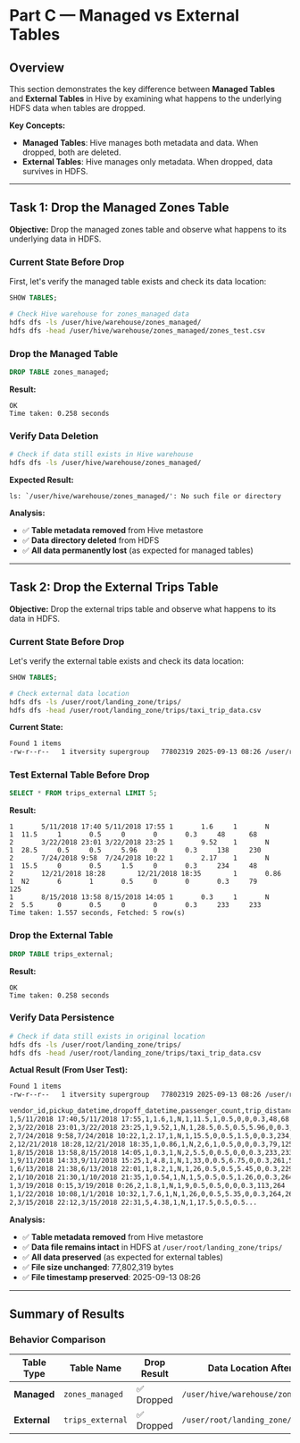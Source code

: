 # Part C — Managed vs External Tables

## Overview
This section demonstrates the key difference between **Managed Tables** and **External Tables** in Hive by examining what happens to the underlying HDFS data when tables are dropped.

**Key Concepts:**
- **Managed Tables**: Hive manages both metadata and data. When dropped, both are deleted.
- **External Tables**: Hive manages only metadata. When dropped, data survives in HDFS.

---

## Task 1: Drop the Managed Zones Table

**Objective:** Drop the managed zones table and observe what happens to its underlying data in HDFS.

### Current State Before Drop
First, let's verify the managed table exists and check its data location:

```sql
SHOW TABLES;
```

```bash
# Check Hive warehouse for zones_managed data
hdfs dfs -ls /user/hive/warehouse/zones_managed/
hdfs dfs -head /user/hive/warehouse/zones_managed/zones_test.csv
```

### Drop the Managed Table

```sql
DROP TABLE zones_managed;
```

**Result:**
```
OK
Time taken: 0.258 seconds
```

### Verify Data Deletion

```bash
# Check if data still exists in Hive warehouse
hdfs dfs -ls /user/hive/warehouse/zones_managed/
```

**Expected Result:**
```
ls: `/user/hive/warehouse/zones_managed/': No such file or directory
```

**Analysis:**
- ✅ **Table metadata removed** from Hive metastore
- ✅ **Data directory deleted** from HDFS
- ✅ **All data permanently lost** (as expected for managed tables)

---

## Task 2: Drop the External Trips Table

**Objective:** Drop the external trips table and observe what happens to its data in HDFS.

### Current State Before Drop
Let's verify the external table exists and check its data location:

```sql
SHOW TABLES;
```

```bash
# Check external data location
hdfs dfs -ls /user/root/landing_zone/trips/
hdfs dfs -head /user/root/landing_zone/trips/taxi_trip_data.csv
```

**Current State:**
```bash
Found 1 items
-rw-r--r--   1 itversity supergroup   77802319 2025-09-13 08:26 /user/root/landing_zone/trips/taxi_trip_data.csv
```

### Test External Table Before Drop

```sql
SELECT * FROM trips_external LIMIT 5;
```

**Result:**
```
1       5/11/2018 17:40 5/11/2018 17:55 1       1.6     1       N       1  11.5     1       0.5     0       0       0.3     48      68
2       3/22/2018 23:01 3/22/2018 23:25 1       9.52    1       N       1  28.5     0.5     0.5     5.96    0       0.3     138     230
2       7/24/2018 9:58  7/24/2018 10:22 1       2.17    1       N       1  15.5     0       0.5     1.5     0       0.3     234     48
2       12/21/2018 18:28        12/21/2018 18:35        1       0.86    1  N2       6       1       0.5     0       0       0.3     79      125
1       8/15/2018 13:58 8/15/2018 14:05 1       0.3     1       N       2  5.5      0       0.5     0       0       0.3     233     233
Time taken: 1.557 seconds, Fetched: 5 row(s)
```

### Drop the External Table

```sql
DROP TABLE trips_external;
```

**Result:**
```
OK
Time taken: 0.258 seconds
```

### Verify Data Persistence

```bash
# Check if data still exists in original location
hdfs dfs -ls /user/root/landing_zone/trips/
hdfs dfs -head /user/root/landing_zone/trips/taxi_trip_data.csv
```

**Actual Result (From User Test):**
```bash
Found 1 items
-rw-r--r--   1 itversity supergroup   77802319 2025-09-13 08:26 /user/root/landing_zone/trips/taxi_trip_data.csv

vendor_id,pickup_datetime,dropoff_datetime,passenger_count,trip_distance,rate_code,store_and_fwd_flag,payment_type,fare_amount,extra,mta_tax,tip_amount,tolls_amount,imp_surcharge,pickup_location_id,dropoff_location_id
1,5/11/2018 17:40,5/11/2018 17:55,1,1.6,1,N,1,11.5,1,0.5,0,0,0.3,48,68
2,3/22/2018 23:01,3/22/2018 23:25,1,9.52,1,N,1,28.5,0.5,0.5,5.96,0,0.3,138,230
2,7/24/2018 9:58,7/24/2018 10:22,1,2.17,1,N,1,15.5,0,0.5,1.5,0,0.3,234,48
2,12/21/2018 18:28,12/21/2018 18:35,1,0.86,1,N,2,6,1,0.5,0,0,0.3,79,125
1,8/15/2018 13:58,8/15/2018 14:05,1,0.3,1,N,2,5.5,0,0.5,0,0,0.3,233,233
1,9/11/2018 14:33,9/11/2018 15:25,1,4.8,1,N,1,33,0,0.5,6.75,0,0.3,261,50
1,6/13/2018 21:38,6/13/2018 22:01,1,8.2,1,N,1,26,0.5,0.5,5.45,0,0.3,229,244
2,1/10/2018 21:30,1/10/2018 21:35,1,0.54,1,N,1,5,0.5,0.5,1.26,0,0.3,264,264
1,3/19/2018 0:15,3/19/2018 0:26,2,1.8,1,N,1,9,0.5,0.5,0,0,0.3,113,264
1,1/22/2018 10:08,1/1/2018 10:32,1,7.6,1,N,1,26,0,0.5,5.35,0,0.3,264,264
2,3/15/2018 22:12,3/15/2018 22:31,5,4.38,1,N,1,17.5,0.5,0.5...
```

**Analysis:**
- ✅ **Table metadata removed** from Hive metastore
- ✅ **Data file remains intact** in HDFS at `/user/root/landing_zone/trips/`
- ✅ **All data preserved** (as expected for external tables)
- ✅ **File size unchanged**: 77,802,319 bytes
- ✅ **File timestamp preserved**: 2025-09-13 08:26

---

## Summary of Results

### Behavior Comparison

| Table Type | Table Name | Drop Result | Data Location After Drop | Data Status |
|------------|------------|-------------|-------------------------|-------------|
| **Managed** | `zones_managed` | ✅ Dropped | `/user/hive/warehouse/zones_managed/` | ❌ **DELETED** |
| **External** | `trips_external` | ✅ Dropped | `/user/root/landing_zone/trips/` | ✅ **PRESERVED** |



